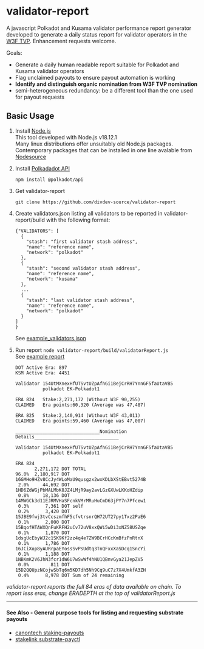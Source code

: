 # validator-report

A javascript Polkadot and Kusama validator performance report generator developed to generate a daily status report for validator operators in the [W3F TVP](https://wiki.polkadot.network/docs/thousand-validators). 
Enhancement requests welcome.

Goals:
- Generate a daily human readable report suitable for Polkadot and Kusama validator operators
- Flag unclaimed payouts to ensure payout automation is working
- **Identify and distinguish organic nomination from W3F TVP nomination**
- semi-heterogeneous redundancy: be a different tool than the one used for payout requests 

## Basic Usage

1. Install [Node.js](https://nodejs.org/en/) \
    This tool developed with Node.js v18.12.1 \
    Many linux distributions offer unsuitably old Node.js packages. Contemporary packages that can be installed in one line avalable from [Nodesource](https://github.com/nodesource/distributions)
2. Install [Polkadadot API](https://polkadot.js.org/docs/api/start/install)
    ```
    npm install @polkadot/api
    ```
3. Get validator-report
    ```
    git clone https://github.com/divdev-source/validator-report
    ```
4. Create validators.json listing all validators to be reported in validator-report/build with the following format:
    ```
    {"VALIDATORS": [
      {
        "stash": "first validator stash address",
        "name": "reference name",
        "network": "polkadot"
      },
      {
        "stash": "second validator stash address",
        "name": "reference name",
        "network": "kusama"
      },
      ...
      {
        "stash": "last validator stash address",
        "name": "reference name",
        "network": "polkadot"
      }
    ]
    }
    ```
    See [example_validators.json](examples/example_validators.json)
    
5. Run report `node validator-report/build/validatorReport.js` \
    See [example report](examples/example_report)
    ```
    DOT Active Era: 897
    KSM Active Era: 4451
    
    Validator 154UtMXnexHfUTSvtUZpAfhGi1BejCrRH7YnnGF5faUtaVB5
              polkadot EK-Polkadot1
    
    ERA 824   Stake:2,271,172 (Without W3F 90,255)
    CLAIMED   Era points:60,320 (Average was 47,487)
    
    ERA 825   Stake:2,140,914 (Without W3F 43,011)
    CLAIMED   Era points:59,460 (Average was 47,007)
    ```
    ```
    _______________________________Nomination Details_______________________________
    
    Validator 154UtMXnexHfUTSvtUZpAfhGi1BejCrRH7YnnGF5faUtaVB5
              polkadot EK-Polkadot1
    
    ERA 824
           2,271,172 DOT TOTAL
    96.0%  2,180,917 DOT 16GMHo9HZv8CcJy4WLoMaU9qusgzx2wxKDLbXStEBvt5274B
     2.0%     44,692 DOT 1HD6ZdWGjPbMALMbK8JZ4LMjR9ay2avLGzGXUwLKKoHZdip
     0.8%     18,136 DOT 14MWGCk3d11EJRMVHaSFcnkVMrMRuHuCmD63jPY7n7Pfcew1
     0.3%      7,361 DOT self
     0.2%      3,420 DOT 15JBE9fwj3tvCcszmfhF5cfvtrsnrQH72UT27py1Txz2PaE6
     0.1%      2,000 DOT 15BqofHTAWXQnFuKRFH2uCv72uV8xxQWi5wDi3xNZ58USZqe
     0.1%      1,870 DOT 1dsgUcEbyWJ2c1SK9Kf2zz4q4e7ZW9BCrHCcKmBfzPnRtnX
     0.1%      1,786 DOT 16JCiXop8yAURrpaEYossSvPsUdtq3TnQFxxXaSDcq1SncYi
     0.1%      1,188 DOT 1NBKmK2V6JhN3fcr1dW6U7wSwWf4hNU1QBnvGya21JepZV5
     0.0%        811 DOT 15D2QQUpzNCojwSbTq6m5KD7dh5Nh9Cq9uC7z7X4UmkfA3ZH
     0.4%      8,978 DOT Sum of 24 remaining
    ```

_validator-report reports the full 84 eras of data available on chain. To report less eras, change ERADEPTH at the top of validatorReport.js_

___
#### See Also - General purpose tools for listing and requesting substrate payouts
- [canontech staking-payouts](https://github.com/canontech/staking-payouts/)
- [stakelink substrate-payctl](https://github.com/stakelink/substrate-payctl)
